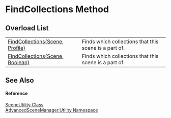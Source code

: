 # FindCollections Method


## Overload List
<table>
<tr>
<td><a href="M_AdvancedSceneManager_Utility_SceneUtility_FindCollections.md">FindCollections(Scene, Profile)</a></td>
<td>Finds which collections that this scene is a part of.</td></tr>
<tr>
<td><a href="M_AdvancedSceneManager_Utility_SceneUtility_FindCollections_1.md">FindCollections(Scene, Boolean)</a></td>
<td>Finds which collections that this scene is a part of.</td></tr>
</table>

## See Also


#### Reference
<a href="T_AdvancedSceneManager_Utility_SceneUtility.md">SceneUtility Class</a>  
<a href="N_AdvancedSceneManager_Utility.md">AdvancedSceneManager.Utility Namespace</a>  
